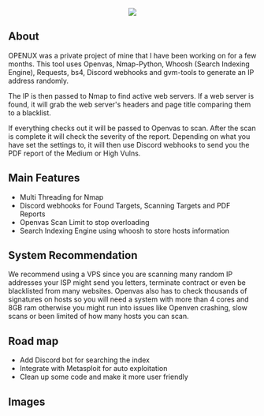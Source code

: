 <p align="center"> <img src="https://github.com/xSneaky/Openus/blob/abc418ca919e3d4d7337f4bcca8baddf9f3b9d6b/images/logo.gif"> </p>


## About

OPENUX was a private project of mine that I have been working on for a few months. This tool uses Openvas, Nmap-Python, Whoosh (Search Indexing Engine), Requests, bs4, Discord webhooks and gvm-tools to generate an IP address randomly. 

The IP is then passed to Nmap to find active web servers. If a web server is found, it will grab the web server's headers and page title comparing them to a blacklist.

If everything checks out it will be passed to Openvas to scan. After the scan is complete it will check the severity of the report. Depending on what you have set the settings to, it will then use Discord webhooks to send you the PDF report of the Medium or High Vulns.


## Main Features
- Multi Threading for Nmap
- Discord webhooks for Found Targets, Scanning Targets and PDF Reports
- Openvas Scan Limit to stop overloading
- Search Indexing Engine using whoosh to store hosts information


## System Recommendation
We recommend using a VPS since you are scanning many random IP addresses your ISP might send you letters, terminate contract or even be blacklisted from many websites. Openvas also has to check thousands of signatures on hosts so you will need a system with more than 4 cores and 8GB ram otherwise you might run into issues like Openven crashing, slow scans or been limited of how many hosts you can scan.


## Road map
- Add Discord bot for searching the index
- Integrate with Metasploit for auto exploitation
- Clean up some code and make it more user friendly  

## Images
<p <img src="https://github.com/xSneaky/Openus/blob/0938f91b1a21771d5c9e89b3122fda8aefb26255/images/ScanAdded.png
"> </p>
